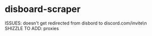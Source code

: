 # disboard-scraper
ISSUES: doesn't get redirected from disbord to discord.com/invite\n
SHIZZLE TO ADD: proxies
